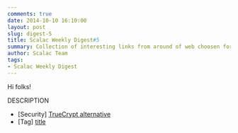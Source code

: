```yaml
---
comments: true
date: 2014-10-10 16:10:00
layout: post
slug: digest-5
title: Scalac Weekly Digest#5
summary: Collection of interesting links from around of web choosen for you by scalac team
author: Scalac Team
tags:
- Scalac Weekly Digest
---
```


Hi folks! 

DESCRIPTION

* \[Security\] [TrueCrypt alternative](http://www.esecurityplanet.com/open-source-security/veracrypt-a-worthy-truecrypt-alternative.html)
* \[Tag\] [title](link)

